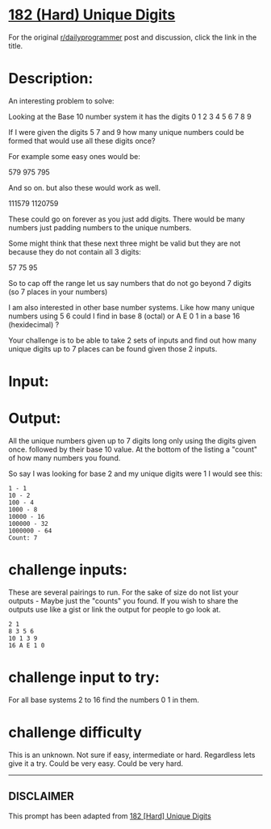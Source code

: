 # [182 (Hard) Unique Digits](https://www.reddit.com/r/dailyprogrammer/comments/2i7dlh/10032014_challenge_182_hard_unique_digits/)

For the original [r/dailyprogrammer](https://www.reddit.com/r/dailyprogrammer/) post and discussion, click the link in the title.

# Description:
An interesting problem to solve:

Looking at the Base 10 number system it has the digits 0 1 2 3 4 5 6 7 8 9 

If I were given the digits 5 7 and 9 how many unique numbers could be formed that
would use all these digits once?

For example some easy ones would be:

579
975
795

And so on. but also these would work as well.

111579
1120759

These could go on forever as you just add digits. There would be many numbers just padding numbers to the unique numbers.

Some might think that these next three might be valid but they are not because they do not contain all 3 digits:

57
75
95

So to cap off the range let us say numbers that do not go beyond 7 digits (so 7 places in your numbers)

I am also interested in other base number systems. Like how many unique numbers using 5 6 could I find in base 8 (octal) or A E 0 1 in a base 16 (hexidecimal) ?

Your challenge is to be able to take 2 sets of inputs and find out how many unique digits up to 7 places can be found given those 2 inputs.

# Input:
<Base system> <digits>

# Output:
All the unique numbers given up to 7 digits long only using the digits given once. followed by their base 10 value. At the bottom of the listing a "count" of how many numbers you found.

So say I was looking for base 2 and my unique digits were 1 I would see this:


```
1 - 1
10 - 2
100 - 4
1000 - 8
10000 - 16
100000 - 32
1000000 - 64
Count: 7
```
# challenge inputs:
These are several pairings to run. For the sake of size do not list your outputs - Maybe just the "counts" you found. 
If you wish to share the outputs use like a gist or link the output for people to go look at. 


```
2 1
8 3 5 6
10 1 3 9
16 A E 1 0
```
# challenge input to try:
For all base systems 2 to 16 find the numbers 0 1 in them.

# challenge difficulty
This is an unknown. Not sure if easy, intermediate or hard. Regardless lets give it a try. Could be very easy. Could be very hard. 


----
## **DISCLAIMER**
This prompt has been adapted from [182 [Hard] Unique Digits](https://www.reddit.com/r/dailyprogrammer/comments/2i7dlh/10032014_challenge_182_hard_unique_digits/
)
